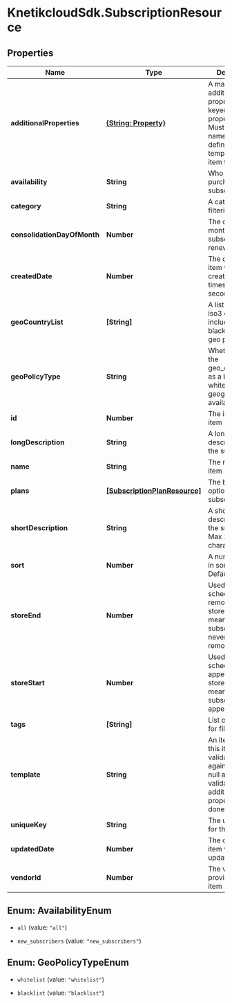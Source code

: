 # KnetikcloudSdk.SubscriptionResource

## Properties
Name | Type | Description | Notes
------------ | ------------- | ------------- | -------------
**additionalProperties** | [**{String: Property}**](Property.md) | A map of item additional properties, keyed on the property name. Must match the names and types defined in the template for this item type. | [optional] 
**availability** | **String** | Who can purchase this subscription | [optional] 
**category** | **String** | A category for filtering items | [optional] 
**consolidationDayOfMonth** | **Number** | The day of the month 1..31 this subscription will renew | [optional] 
**createdDate** | **Number** | The date the item was created, unix timestamp in seconds | [optional] 
**geoCountryList** | **[String]** | A list of country iso3 codes to include in the blacklist/whitelist geo policy | [optional] 
**geoPolicyType** | **String** | Whether to use the geo_country_list as a black list or white list for item geographical availability | [optional] 
**id** | **Number** | The id of the item | [optional] 
**longDescription** | **String** | A long description of the subscription | [optional] 
**name** | **String** | The name of the item | 
**plans** | [**[SubscriptionPlanResource]**](SubscriptionPlanResource.md) | The billing options for this subscription | [optional] 
**shortDescription** | **String** | A short description of the subscription.  Max 255 characters | [optional] 
**sort** | **Number** | A number to use in sorting items.  Default 500 | [optional] 
**storeEnd** | **Number** | Used to schedule removal from store.  Null means the subscription will never be removed | [optional] 
**storeStart** | **Number** | Used to schedule appearance in store.  Null means the subscription will appear now | [optional] 
**tags** | **[String]** | List of tags used for filtering items | [optional] 
**template** | **String** | An item template this item is validated against. May be null and no validation of additional properties will be done. | [optional] 
**uniqueKey** | **String** | The unique key for the item | [optional] 
**updatedDate** | **Number** | The date the item was last updated | [optional] 
**vendorId** | **Number** | The vendor who provides the item | 


<a name="AvailabilityEnum"></a>
## Enum: AvailabilityEnum


* `all` (value: `"all"`)

* `new_subscribers` (value: `"new_subscribers"`)




<a name="GeoPolicyTypeEnum"></a>
## Enum: GeoPolicyTypeEnum


* `whitelist` (value: `"whitelist"`)

* `blacklist` (value: `"blacklist"`)




